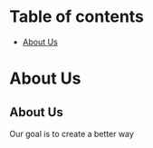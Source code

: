 # Table of contents

* [About Us](#about-us)

# About Us
<h2>About Us</h2>
Our goal is to create a better way 
